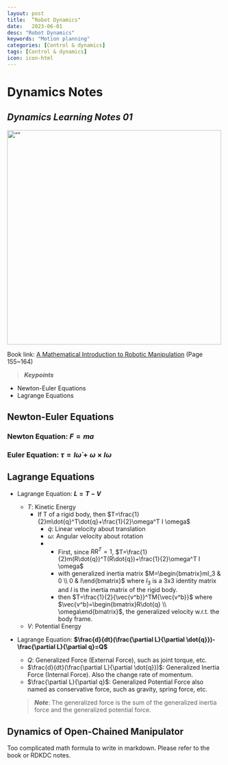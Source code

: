 ```yaml
---
layout: post
title:  “Robot Dynamics"
date:   2023-06-01
desc: "Robot Dynamics"
keywords: "Motion planning"
categories: [Control & dynamics]
tags: [Control & dynamics]
icon: icon-html
---
```



# Dynamics Notes
## _Dynamics Learning Notes 01_

<img src="https://www.bostondynamics.com/sites/default/files/2021-08/atlas-dynamic.jpg" alt= “” width="500" height="value">

Book link: [A Mathematical Introduction to Robotic Manipulation](http://www.cds.caltech.edu/~murray/mlswiki/images/0/02/Mls94-complete.pdf) (Page 155~164)

> **_Keypoints_**
- Newton-Euler Equations
- Lagrange Equations

<!-- <br/><br/> -->

## Newton-Euler Equations

### Newton Equation: **$F=ma$**

### Euler Equation: **$\tau=I\dot{\omega}+\omega \times I\omega$**

<!-- <br/><br/> -->

## Lagrange Equations
- Lagrange Equation: **$L=T-V$**
  - $T$: Kinetic Energy
    - If T of a rigid body, then $T=\frac{1}{2}m\dot{q}^T\dot{q}+\frac{1}{2}\omega^T I \omega$
      - $\dot{q}$: Linear velocity about translation
      - $\omega$: Angular velocity about rotation
      - 
        - First, since $RR^T=1$, $T=\frac{1}{2}m(R\dot{q})^T(R\dot{q})+\frac{1}{2}\omega^T I \omega$
        - with generalized inertia matrix $M=\begin{bmatrix}mI_3 & 0 \\ 0 & I\end{bmatrix}$ where $I_3$ is a 3x3 identity matrix and $I$ is the inertia matrix of the rigid body.
        - then $T=\frac{1}{2}{\vec{v^b}}^TM{\vec{v^b}}$ where $\vec{v^b}=\begin{bmatrix}R\dot{q} \\ \omega\end{bmatrix}$, the generalized velocity w.r.t. the body frame.
  - $V$: Potential Energy
- Lagrange Equation: **$\frac{d}{dt}(\frac{\partial L}{\partial \dot{q}})-\frac{\partial L}{\partial q}=Q$**
  - $Q$: Generalized Force (External Force), such as joint torque, etc.
  - $\frac{d}{dt}(\frac{\partial L}{\partial \dot{q}})$: Generalized Inertia Force (Internal Force). Also the change rate of momentum.
  - $\frac{\partial L}{\partial q}$: Generalized Potential Force also named as conservative force, such as gravity, spring force, etc. 
  
  > **_Note_**: The generalized force is the sum of the generalized inertia force and the generalized potential force.

## Dynamics of Open-Chained Manipulator
Too complicated math formula to write in markdown. Please refer to the book or RDKDC notes.